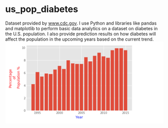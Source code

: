 # us_pop_diabetes
Dataset provided by www.cdc.gov. I use Python and libraries like pandas and matplotlib to perform basic data analytics on a dataset on diabetes in the U.S. population. I also provide prediction results on how diabetes will affect the population in the upcoming years based on the current trend.
![alt text](https://raw.githubusercontent.com/romocesar/us_pop_diabetes/master/us_pop_diabetes.png)

